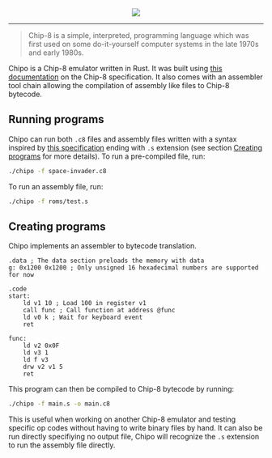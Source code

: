 <div align="center">
	<img src="https://user-images.githubusercontent.com/9824244/104019357-b73e9c00-51bb-11eb-9b46-b49b924d6d8e.png" />
</div>

---

> Chip-8 is a simple, interpreted, programming language which was first used on some 	do-it-yourself computer systems in the late 1970s and early 1980s.

Chipo is a Chip-8 emulator written in Rust. It was built using [this documentation](http://devernay.free.fr/hacks/chip8/C8TECH10.HTM) on the Chip-8 specification. It also comes with an assembler tool chain allowing the compilation of assembly like files to Chip-8 bytecode.

## Running programs

Chipo can run both `.c8` files and assembly files written with a syntax inspired by [this specification](http://devernay.free.fr/hacks/chip8/C8TECH10.HTM) ending with `.s` extension (see section [Creating programs](#creating-programs) for more details). To run a pre-compiled file, run:

```bash
./chipo -f space-invader.c8
```

To run an assembly file, run:

```bash
./chipo -f roms/test.s 
```

## Creating programs

Chipo implements an assembler to bytecode translation.

```assembly
.data ; The data section preloads the memory with data
g: 0x1200 0x1200 ; Only unsigned 16 hexadecimal numbers are supported for now

.code
start:
	ld v1 10 ; Load 100 in register v1
	call func ; Call function at address @func
	ld v0 k ; Wait for keyboard event
	ret

func:
	ld v2 0x0F
	ld v3 1
	ld f v3
	drw v2 v1 5
	ret
```

This program can then be compiled to Chip-8 bytecode by running:

```bash
./chipo -f main.s -o main.c8
```

This is useful when working on another Chip-8 emulator and testing specific op codes without having to write binary files by hand. It can also be run directly specifiying no output file, Chipo will recognize the `.s` extension to run the assembly file directly.

